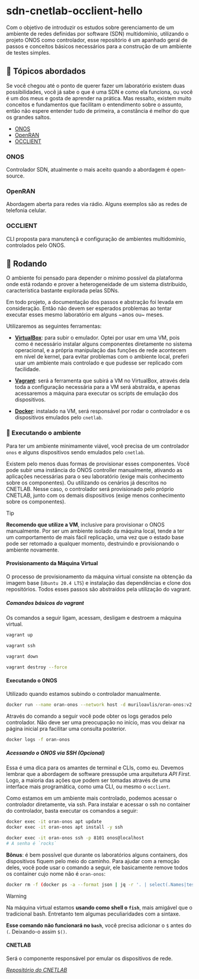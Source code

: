 # sdn-cnetlab-occlient-hello

Com o objetivo de introduzir os estudos sobre gerenciamento de um ambiente de
redes definidas por software (SDN) multidomínio, utilizando o projeto ONOS como
controlador, esse repositório é um apanhado geral de passos e conceitos básicos
necessários para a construção de um ambiente de testes simples.

## :pushpin: Tópicos abordados

Se você chegou até o ponto de querer fazer um laboratório existem duas
possibilidades, você já sabe o que é uma SDN e como ela funciona, ou você é um
dos meus e gosta de aprender na prática. Mas ressalto, existem muito conceitos e
fundamentos que facilitam o entendimento sobre o assunto, então não espere
entender tudo de primeira, a constância é melhor do que os grandes saltos.

- [ONOS](#onos)
- [OpenRAN](#openran)
- [OCCLIENT](#occlient)

### ONOS

Controlador SDN, atualmente o mais aceito quando a abordagem é open-source.

### OpenRAN

Abordagem aberta para redes via rádio. Alguns exemplos são as redes de telefonia
celular.

### OCCLIENT

CLI proposta para manutençã e configuração de ambientes multidomínio,
controlados pelo ONOS.

## :rocket: Rodando

O ambiente foi pensado para depender o mínimo possível da plataforma onde está
rodando e prover a heterogeneidade de um sistema distribuído, característica
bastante explorada pelas SDNs.

Em todo projeto, a documentação dos passos e abstração foi levada em
consideração. Então não devem ser esperados problemas ao tentar executar esses
mesmo laboratório em alguns ~anos ou~ meses.

Utilizaremos as seguintes ferramentas:

- **[VirtualBox][virtualbox]**: para subir o emulador. Optei por usar em uma VM,
pois como é necessário instalar alguns componentes diretamente no sistema
operacional, e a própria manipulação das funções de rede acontecem em nível de
kernel, para evitar problemas com o ambiente local, preferi usar um ambiente
mais controlado e que pudesse ser replicado com facilidade.

- **[Vagrant][vagrant]**: será a ferramenta que subirá a VM no VirtualBox,
através dela toda a configuração necessária para a VM será abstraída, e apenas
acessaremos a máquina para executar os scripts de emulação dos dispositivos.

- **[Docker][docker]**: instalado na VM, será responsável por rodar o
controlador e os dispositivos emulados pelo `cnetlab`.

### :test_tube: Executando o ambiente

Para ter um ambiente minimamente viável, você precisa de um controlador `onos` e
alguns dispositivos sendo emulados pelo `cnetlab`.

Existem pelo menos duas formas de provisionar esses componentes. Você pode subir
uma instância do ONOS controller manualmente, ativando as aplicações necessárias
para o seu laboratório (exige mais conhecimento sobre os componentes). Ou
utilizando os cenários já descritos no CNETLAB. Nesse caso, o controlador será
provisionado pelo próprio CNETLAB, junto com os demais dispositivos (exige menos
conhecimento sobre os componentes).

> [!TIP]
> **Recomendo que utilize a VM**, inclusive para provisionar o ONOS manualmente.
> Por ser um ambiente isolado da máquina local, tende a ter um comportamento
> de mais fácil replicação, uma vez que o estado base pode ser retomado a
> qualquer momento, destruindo e provisionando o ambiente novamente.

#### Provisionamento da Máquina Virtual

O processo de provisionamento da máquina virtual consiste na obtenção da imagem
base (`Ubuntu 20.4 LTS`) e instalação das dependências e clone dos repositórios.
Todos esses passos são abstraídos pela utilização do vagrant.

##### Comandos básicos do vagrant

Os comandos a seguir ligam, acessam, desligam e destroem a máquina virtual.

```bash Ligar VM
vagrant up
```

```bash Acessar máquina vis SSH
vagrant ssh
```

```bash Desligar VM
vagrant down
```

```bash Destruir VM
vagrant destroy --force
```

#### Executando o ONOS

Utilizado quando estamos subindo o controlador manualmente.

```bash Executar container do ONOS
docker run --name oran-onos --network host -d muriloavlis/oran-onos:v2.0.0
```

Através do comando a seguir você pode obter os logs gerados pelo controlador.
Não deve ser uma preocupação no início, mas vou deixar na página inicial pra
facilitar uma consulta posterior.

```bash Obtendo os logs do controlador
docker logs -f oran-onos
```

##### Acessando o ONOS via SSH (Opcional)

Essa é uma dica para os amantes de terminal e CLIs, como eu. Devemos lembrar que
a abordagem de software pressupõe uma arquitetura *API First*. Logo, a maioria
das ações que podem ser tomadas através de uma interface mais programática, como
uma CLI, ou mesmo o `occlient`.

Como estamos em um ambiente mais controlado, podemos acessar o controlador
diretamente, via ssh. Para instalar e acessar o ssh no container do controlador,
basta executar os comandos a seguir:

```bash Habilitando o SSH
docker exec -it oran-onos apt update
docker exec -it oran-onos apt install -y ssh
```

```bash Acessando via SSH
docker exec -it oran-onos ssh -p 8101 onos@localhost
# A senha é `rocks`
```

**Bônus**: é bem possível que durante os laboratórios alguns containers, dos
dispositivos fiquem pelo meio do caminho. Para ajudar com a remoção deles, você
pode usar o comando a seguir, ele basicamente remove todos os container cujo
nome não é `oran-onos`:

```bash Remoção de todos os outros containers que não sejam o nosso controlador
docker rm -f (docker ps -a --format json | jq -r '. | select(.Names|test("oran-onos")|not) | .ID')
```

> [!WARNING]
> Na máquina virtual estamos **usando como shell o `fish`**, mais amigável que o
> tradicional bash. Entretanto tem algumas peculiaridades com a sintaxe.
>
> **Esse comando não funcionará no `bash`**, você precisa adicionar o `$` antes
> do `(`. Deixando-o assim `$()`.

#### CNETLAB

Será o componente responsável por emular os dispositivos de rede.

*[Repositório do CNETLAB][cnetlab]*

<!-- Links -->
[virtualbox]: https://www.virtualbox.org/
[docker]: https://www.docker.com/get-started/
[vagrant]: https://www.vagrantup.com/
[cnetlab]: https://git.rnp.br/cnar/sdn-multicamada/emulacao/emulador-optico.git
